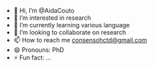 - 👋 Hi, I’m @AidaCouto
- 👀 I’m interested in research
- 🌱 I’m currently learning various language
- 💞️ I’m looking to collaborate on research
- 📫 How to reach me consensohctd@gmail.com
- 😄 Pronouns: PhD
- ⚡ Fun fact: ...

<!---
AidaCouto/AidaCouto is a ✨ special ✨ repository because its `README.md` (this file) appears on your GitHub profile.
You can click the Preview link to take a look at your changes.
--->
